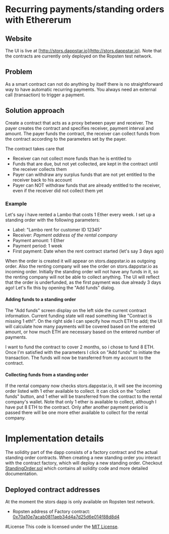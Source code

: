 # Recurring payments/standing orders with Ethererum
## Website
The UI is live at [http://stors.dappstar.io](http://stors.dappstar.io). Note that the contracts
are currently only deployed on the Ropsten test network.  
## Problem
As a smart contract can not do anything by itself there is no straightforward way to 
have automatic recurring payments. You always need an external call (transaction) to trigger
a payment.
## Solution approach
Create a contract that acts as a proxy between payer and receiver. The payer creates the contract
and specifies receiver, payment interval and amount. The payer funds the contract, the receiver
can collect funds from the contract according to the parameters set by the payer.

The contract takes care that
- Receiver can not collect more funds than he is entitled to
- Funds that are due, but not yet collected, are kept in the contract until the receiver collects them
- Payer can withdraw any surplus funds that are not yet entitled to the receiver back to his account
- Payer can NOT withdraw funds that are already entitled to the receiver, even if the receiver
  did not collect them yet
  
### Example
Let's say i have rented a Lambo that costs 1 Ether every week. I set up a standing order with the 
following parameters:
- Label: "Lambo rent for customer ID 12345"
- Receiver: _Payment address of the rental company_
- Payment amount: 1 Ether
- Payment period: 1 week
- First payment: Date when the rent contract started (let's say 3 days ago)

When the order is created it will appear on stors.dappstar.io as outgoing order. Also 
the renting company will see the order on stors.dappstar.io as incoming order. Initially the 
standing order will not have any funds in it, so the renting company will not be able to collect
anything. The UI will reflect that the order is underfunded, as the first payment
was due already 3 days ago! Let's fix this by opening the "Add funds" dialog.

#### Adding funds to a standing order
The "Add funds" screen display on the left side the current contract information. Current funding state
will read something like "Contract is missing 1 eth!". On the right side I can specify how much ETH to
add; the UI will calculate how many payments will be covered based on the entered amount, or how much 
ETH are necessary based on the entered number of payments.

I want to fund the contract to cover 2 months, so i chose to fund 8 ETH. Once I'm satisfied with the parameters I click
on "Add funds" to initiate the transaction. The funds will now be transferred from my account to the contract.

#### Collecting funds from a standing order
If the rental company now checks stors.dappstar.io, it will see the incoming order listed with 1 ether available
to collect. It can click on the "collect funds" button, and 1 ether will be transferred from the contract to 
the rental company's wallet. Note that only 1 ether is available to collect, although I have put 8 ETH to the
contract. Only after another payment period is passed there will be one more ether available to collect for the
rental company.

# Implementation details
The solidity part of the dapp consists of a factory contract and the actual standing order contracts. When creating a new
standing order you interact with the contract factory, which will deploy a new standing order.
Checkout [StandingOrder.sol](contracts/StandingOrder.sol) which contains all solidity code and more detailed
documentation.

## Deployed contract addresses
At the moment the stors dapp is only available on Ropsten test network. 
* Ropsten address of Factory contract: [0x70a10e7acab0811aeb34d4a7d25d6e014f88d8d4](https://ropsten.etherscan.io/address/0x70a10e7acab0811aeb34d4a7d25d6e014f88d8d4)

#License
This code is licensed under the [MIT License](LICENSE.txt).